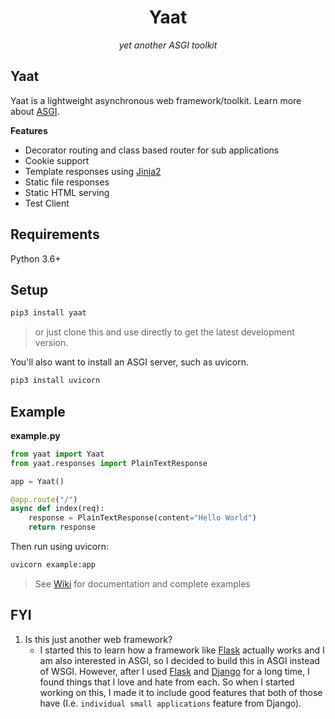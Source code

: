 <h1 align="center">Yaat</h1>  
<p align="center"><i>yet another ASGI toolkit</i> </p>

## Yaat

Yaat is a lightweight asynchronous web framework/toolkit. Learn more about <a href="https://asgi.readthedocs.io/en/latest/" target="_blank">ASGI</a>.  

**Features**  

- Decorator routing and class based router for sub applications
- Cookie support
- Template responses using <a href="https://jinja.palletsprojects.com/en/2.11.x/">Jinja2</a>
- Static file responses
- Static HTML serving
- Test Client

## Requirements

Python 3.6+

## Setup

```bash
pip3 install yaat
```

> or just clone this and use directly to get the latest development version.

You'll also want to install an ASGI server, such as uvicorn.

```bash
pip3 install uvicorn
```

## Example

**example.py**
```python
from yaat import Yaat
from yaat.responses import PlainTextResponse

app = Yaat()

@app.route("/")
async def index(req):
    response = PlainTextResponse(content="Hello World")
    return response
```

Then run using uvicorn:

```bash
uvicorn example:app
```

> See <a href="https://github.com/the-robot/yaat/wiki">Wiki</a> for documentation and complete examples

## FYI

1. Is this just another web framework?
    - I started this to learn how a framework like <a href="https://palletsprojects.com/p/flask/" target="_blank">Flask</a> actually works and I am also interested in ASGI, so I decided to build this in ASGI instead of WSGI. However, after I used <a href="https://palletsprojects.com/p/flask/" target="_blank">Flask</a> and <a href="https://www.djangoproject.com" target="_blank">Django</a> for a long time, I found things that I love and hate from each. So when I started working on this, I made it to include good features that both of those have (I.e. `individual small applications` feature from Django).
